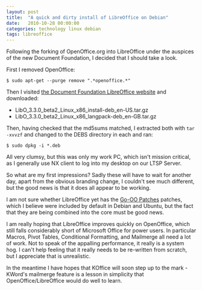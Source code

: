 ```yaml
---
layout: post
title:  "A quick and dirty install of LibreOffice on Debian"
date:   2010-10-28 00:00:00
categories: technology linux debian
tags: libreoffice
---
```


Following the forking of OpenOffice.org into LibreOffice under the auspices of the new Document Foundation, I decided that I should take a look.

First I removed OpenOffice:

    $ sudo apt-get --purge remove ".*openoffice.*"

Then I visited [the Document Foundation LibreOffice website](http://download.documentfoundation.org/libreoffice/testing/) and downloaded:

   * LibO_3.3.0_beta2_Linux_x86_install-deb_en-US.tar.gz
   * LibO_3.3.0_beta2_Linux_x86_langpack-deb_en-GB.tar.gz

Then, having checked that the md5sums matched, I extracted both with `tar -xvvzf` and changed to the DEBS directory in each and ran:

    $ sudo dpkg -i *.deb

All very clumsy, but this was only my work PC, which isn't mission critical, as I generally use NX client to log into my desktop on our LTSP Server.

So what are my first impressions?  Sadly these will have to wait for another day, apart from the obvious branding change, I couldn't see much different, but the good news is that it does all appear to be working.

I am not sure whether LibreOffice yet has the [Go-OO Patches](http://go-oo.org) patches, which I believe were included by default in Debian and Ubuntu, but the fact that they are being combined into the core must be good news.

I am really hoping that LibreOffice improves quickly on OpenOffice, which still falls considerably short of Microsoft Office for power users.  In particular Macros, Pivot Tables, Conditional Formatting, and Mailmerge all need a lot of work.  Not to speak of the appalling performance, it really is a system hog.  I can't help feeling that it really needs to be re-written from scratch, but I appreciate that is unrealistic.

In the meantime I have hopes that KOffice will soon step up to the mark - KWord's mailmerge feature is a lesson in simplicity that OpenOffice/LibreOffice would do well to learn.

